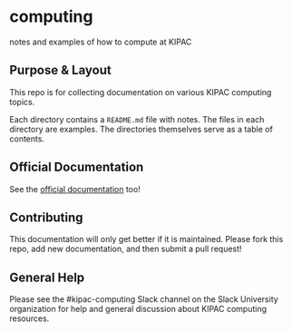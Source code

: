 # computing

notes and examples of how to compute at KIPAC

## Purpose & Layout

This repo is for collecting documentation on various KIPAC computing topics.

Each directory contains a `README.md` file with notes.
The files in each directory are examples.
The directories themselves serve as a table of contents.

## Official Documentation

See the [official documentation](https://confluence.slac.stanford.edu/display/KIPAC/Computing) too!

## Contributing

This documentation will only get better if it is maintained. Please fork this repo, add new documentation, and then submit a pull request!

## General Help

Please see the #kipac-computing Slack channel on the Slack University organization for help and general discussion about KIPAC computing resources.
